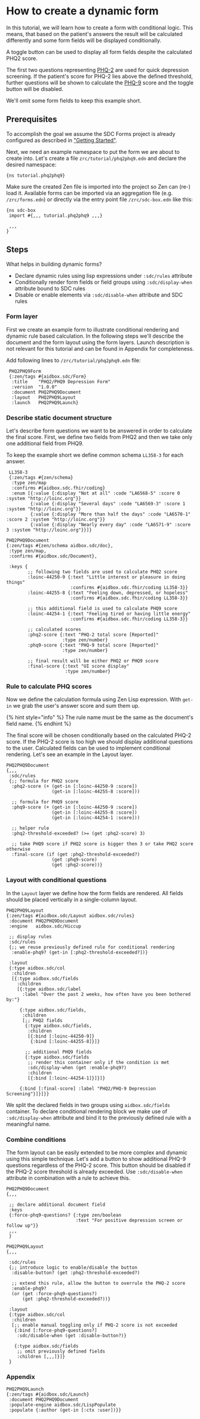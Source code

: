 # How to create a dynamic form

In this tutorial, we will learn how to create a form with conditional logic. This means, that based on the patient's answers the result will be calculated differently and some form fields will be displayed conditionally.

A toggle button can be used to display all form fields despite the calculated PHQ2 score.

The first two questions representing [PHQ-2](https://loinc.org/55757-9/) are used for quick depression screening. If the patient's score for PHQ-2 lies above the defined threshold, further questions will be shown to calculate the [PHQ-9](https://loinc.org/44249/) score and the toggle button will be disabled.

We'll omit some form fields to keep this example short.

## Prerequisites

To accomplish the goal we assume the SDC Forms project is already configured as described in ["Getting Started"](broken-reference).

Next, we need an example namespace to put the form we are about to create into. Let's create a file `zrc/tutorial/phq2phq9.edn` and declare the desired namespace:

```
{ns tutorial.phq2phq9}
```

Make sure the created Zen file is imported into the project so Zen can (re-) load it. Available forms can be imported via an aggregation file (e.g. `/zrc/forms.edn`) or directly via the entry point file `/zrc/sdc-box.edn` like this:

```
{ns sdc-box
 import #{,,, tutorial.phq2phq9 ,,,}

 ,,,
}
```

## Steps

What helps in building dynamic forms?

* Declare dynamic rules using lisp expressions under `:sdc/rules` attribute
* Conditionally render form fields or field groups using `:sdc/display-when` attribute bound to SDC rules
* Disable or enable elements via `:sdc/disable-when` attribute and SDC rules

### Form layer

First we create an example form to illustrate conditional rendering and dynamic rule based calculation. In the following steps we'll describe the document and the form layout using the form layers. Launch description is not relevant for this tutorial and can be found in Appendix for completeness.

Add following lines to `/zrc/tutorial/phq2phq9.edn` file:

```
 PHQ2PHQ9Form
 {:zen/tags #{aidbox.sdc/Form}
  :title    "PHQ2/PHQ9 Depression Form"
  :version  "1.0.0"
  :document PHQ2PHQ9Document
  :layout   PHQ2PHQ9Layout
  :launch   PHQ2PHQ9Launch}
```

### Describe static document structure

Let's describe form questions we want to be answered in order to calculate the final score. First, we define two fields from PHQ2 and then we take only one additional field from PHQ9.

To keep the example short we define common schema `LL358-3` for each answer.

```
 LL358-3
 {:zen/tags #{zen/schema}
  :type zen/map
  :confirms #{aidbox.sdc.fhir/coding}
  :enum [{:value {:display "Not at all" :code "LA6568-5" :score 0 :system "http://loinc.org"}}
         {:value {:display "Several days" :code "LA6569-3" :score 1 :system "http://loinc.org"}}
         {:value {:display "More than half the days" :code "LA6570-1" :score 2 :system "http://loinc.org"}}
         {:value {:display "Nearly every day" :code "LA6571-9" :score 3 :system "http://loinc.org"}}]}

PHQ2PHQ9Document
{:zen/tags #{zen/schema aidbox.sdc/doc},
 :type zen/map,
 :confirms #{aidbox.sdc/Document},

 :keys {
        ;; following two fields are used to calculate PHQ2 score
        :loinc-44250-9 {:text "Little interest or pleasure in doing things"
                        :confirms #{aidbox.sdc.fhir/coding LL358-3}}
        :loinc-44255-8 {:text "Feeling down, depressed, or hopeless"
                        :confirms #{aidbox.sdc.fhir/coding LL358-3}}

        ;; this additional field is used to calculate PHQ9 score
        :loinc-44254-1 {:text "Feeling tired or having little energy"
                        :confirms #{aidbox.sdc.fhir/coding LL358-3}}

        ;; calculated scores
        :phq2-score {:text "PHQ-2 total score [Reported]"
                     :type zen/number}
        :phq9-score {:text "PHQ-9 total score [Reported]"
                     :type zen/number}

        ;; final result will be either PHQ2 or PHQ9 score
        :final-score {:text "UI score display" 
                      :type zen/number}

```

### Rule to calculate PHQ scores

Now we define the calculation formula using Zen Lisp expression. With `get-in` we grab the user's answer score and sum them up.

{% hint style="info" %}
The rule name must be the same as the document's field name.
{% endhint %}

The final score will be chosen conditionally based on the calculated PHQ-2 score. If the PHQ-2 score is too high we should display additional questions to the user. Calculated fields can be used to implement conditional rendering. Let's see an example in the Layout layer.

```
PHQ2PHQ9Document
{,,,
 :sdc/rules
 {;; formula for PHQ2 score
  :phq2-score (+ (get-in [:loinc-44250-9 :score])
                 (get-in [:loinc-44255-8 :score]))

  ;; formula for PHQ9 score
  :phq9-score (+ (get-in [:loinc-44250-9 :score])
                 (get-in [:loinc-44255-8 :score])
                 (get-in [:loinc-44254-1 :score]))

  ;; helper rule
  :phq2-threshold-exceeded? (>= (get :phq2-score) 3)

  ;; take PHQ9 score if PHQ2 score is bigger then 3 or take PHQ2 score otherwise
  :final-score (if (get :phq2-threshold-exceeded?)
                 (get :phq9-score)
                 (get :phq2-score))}
```

### Layout with conditional questions

In the `Layout` layer we define how the form fields are rendered. All fields should be placed vertically in a single-column layout.

```
PHQ2PHQ9Layout
{:zen/tags #{aidbox.sdc/Layout aidbox.sdc/rules}
 :document PHQ2PHQ9Document
 :engine   aidbox.sdc/Hiccup

 ;; display rules
 :sdc/rules
 {;; we reuse previously defined rule for conditional rendering
  :enable-phq9? (get-in [:phq2-threshold-exceeded?])}

 :layout
 {:type aidbox.sdc/col
  :children
  [{:type aidbox.sdc/fields
    :children
    [{:type aidbox.sdc/label
      :label "Over the past 2 weeks, how often have you been bothered by:"}

     {:type aidbox.sdc/fields,
      :children
      [;; PHQ2 fields
       {:type aidbox.sdc/fields,
        :children
        [{:bind [:loinc-44250-9]}
         {:bind [:loinc-44255-8]}]}

       ;; additional PHQ9 fields
       {:type aidbox.sdc/fields
        ;; render this container only if the condition is met
        :sdc/display-when (get :enable-phq9?)
        :children
        [{:bind [:loinc-44254-1]}]}]}

     {:bind [:final-score] :label "PHQ2/PHQ-9 Depression Screening"}]}]}}
```

We split the declared fields in two groups using `aidbox.sdc/fields` container. To declare conditional rendering block we make use of `:sdc/display-when` attribute and bind it to the previously defined rule with a meaningful name.

### Combine conditions

The form layout can be easily extended to be more complex and dynamic using this simple technique. Let's add a button to show additional PHQ-9 questions regardless of the PHQ-2 score. This button should be disabled if the PHQ-2 score threshold is already exceeded. Use `:sdc/disable-when` attribute in combination with a rule to achieve this.

```
PHQ2PHQ9Document
{,,,

 ;; declare additional document field
 :keys
 {:force-phq9-questions? {:type zen/boolean
                          :text "For positive depression screen or follow up"}}
 ,,,
 }

PHQ2PHQ9Layout
{,,,

 :sdc/rules
 {;; introduce logic to enable/disable the button
  :disable-button? (get :phq2-threshold-exceeded?)

  ;; extend this rule, allow the button to overrule the PHQ-2 score
  :enable-phq9?
  (or (get :force-phq9-questions?)
      (get :phq2-threshold-exceeded?))}

 :layout
 {:type aidbox.sdc/col
  :children
  [;; enable manual toggling only if PHQ-2 score is not exceeded
   {:bind [:force-phq9-questions?]
    :sdc/disable-when (get :disable-button?)}

   {:type aidbox.sdc/fields
    ;; omit previously defined fields
    :children [,,,]}]}
 }
```

### Appendix

```
PHQ2PHQ9Launch
{:zen/tags #{aidbox.sdc/Launch}
 :document PHQ2PHQ9Document
 :populate-engine aidbox.sdc/LispPopulate
 :populate {:author (get-in [:ctx :user])}}
```

